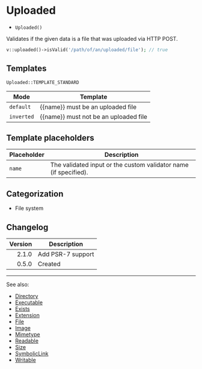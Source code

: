 # Uploaded

- `Uploaded()`

Validates if the given data is a file that was uploaded via HTTP POST.

```php
v::uploaded()->isValid('/path/of/an/uploaded/file'); // true
```

## Templates

`Uploaded::TEMPLATE_STANDARD`

| Mode       | Template                              |
|------------|---------------------------------------|
| `default`  | {{name}} must be an uploaded file     |
| `inverted` | {{name}} must not be an uploaded file |

## Template placeholders

| Placeholder | Description                                                      |
|-------------|------------------------------------------------------------------|
| `name`      | The validated input or the custom validator name (if specified). |

## Categorization

- File system

## Changelog

| Version | Description       |
|--------:|-------------------|
|   2.1.0 | Add PSR-7 support |
|   0.5.0 | Created           |

***
See also:

- [Directory](Directory.md)
- [Executable](Executable.md)
- [Exists](Exists.md)
- [Extension](Extension.md)
- [File](File.md)
- [Image](Image.md)
- [Mimetype](Mimetype.md)
- [Readable](Readable.md)
- [Size](Size.md)
- [SymbolicLink](SymbolicLink.md)
- [Writable](Writable.md)
